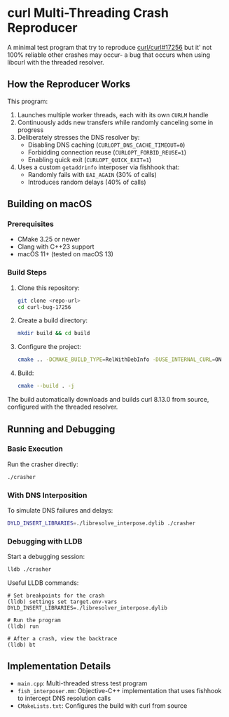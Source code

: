 # curl Multi-Threading Crash Reproducer

A minimal test program that try to reproduce [curl/curl#17256](https://github.com/curl/curl/issues/17256) but it' not 100% reliable other crashes may occur- a bug that occurs when using libcurl with the threaded resolver.

## How the Reproducer Works

This program:

1. Launches multiple worker threads, each with its own `CURLM` handle
2. Continuously adds new transfers while randomly canceling some in progress
3. Deliberately stresses the DNS resolver by:
   - Disabling DNS caching (`CURLOPT_DNS_CACHE_TIMEOUT=0`) 
   - Forbidding connection reuse (`CURLOPT_FORBID_REUSE=1`)
   - Enabling quick exit (`CURLOPT_QUICK_EXIT=1`)
4. Uses a custom `getaddrinfo` interposer via fishhook that:
   - Randomly fails with `EAI_AGAIN` (30% of calls)
   - Introduces random delays (40% of calls)

## Building on macOS

### Prerequisites

- CMake 3.25 or newer
- Clang with C++23 support
- macOS 11+ (tested on macOS 13)

### Build Steps

1. Clone this repository:
   ```bash
   git clone <repo-url>
   cd curl-bug-17256
   ```

2. Create a build directory:
   ```bash
   mkdir build && cd build
   ```

3. Configure the project:
   ```bash
   cmake .. -DCMAKE_BUILD_TYPE=RelWithDebInfo -DUSE_INTERNAL_CURL=ON
   ```

4. Build:
   ```bash
   cmake --build . -j
   ```

The build automatically downloads and builds curl 8.13.0 from source, configured with the threaded resolver.

## Running and Debugging

### Basic Execution

Run the crasher directly:
```bash
./crasher
```

### With DNS Interposition

To simulate DNS failures and delays:
```bash
DYLD_INSERT_LIBRARIES=./libresolve_interpose.dylib ./crasher
```

### Debugging with LLDB

Start a debugging session:
```bash
lldb ./crasher
```

Useful LLDB commands:

```
# Set breakpoints for the crash
(lldb) settings set target.env-vars DYLD_INSERT_LIBRARIES=./libresolver_interpose.dylib

# Run the program
(lldb) run

# After a crash, view the backtrace
(lldb) bt
```

## Implementation Details

- `main.cpp`: Multi-threaded stress test program
- `fish_interposer.mm`: Objective-C++ implementation that uses fishhook to intercept DNS resolution calls
- `CMakeLists.txt`: Configures the build with curl from source
